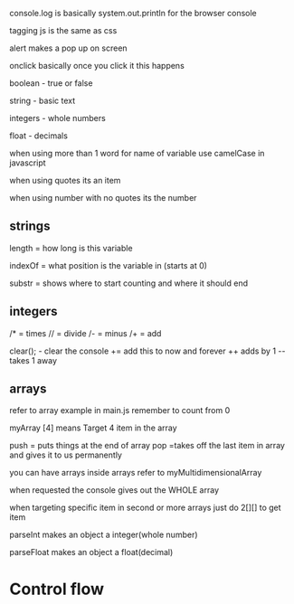 console.log is basically system.out.println for the browser console

tagging js is the same as css

alert makes a pop up on screen

onclick basically once you click it this happens

boolean - true or false

string - basic text

integers - whole numbers

float - decimals

when using more than 1 word for name of variable use camelCase in javascript

when using quotes its an item

when using number with no quotes its the number

## strings

length = how long is this variable

indexOf = what position is the variable in (starts at 0)

substr = shows where to start counting and where it should end

## integers

/* = times
// = divide
/- = minus
/+ = add

clear(); - clear the console
+= add this to now and forever
++ adds by 1
-- takes 1 away

## arrays

refer to array example in main.js
remember to count from 0

myArray [4] means Target 4 item in the array

push = puts things at the end of array
pop =takes off the last item in array and gives it to us permanently

you can have arrays inside arrays
refer to myMultidimensionalArray

when requested the console gives out the WHOLE array

when targeting specific item in second or more arrays just do 2[][] to get item

parseInt makes an object a integer(whole number)

parseFloat makes an object a float(decimal)

# Control flow
